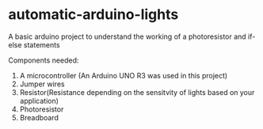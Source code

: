 # automatic-arduino-lights
A basic arduino project to understand the working of a photoresistor and if-else statements

Components needed:
1) A microcontroller (An Arduino UNO R3 was used in this project)
2) Jumper wires
3) Resistor(Resistance depending on the sensitvity of lights based on your application)
4) Photoresistor
5) Breadboard
   

   
